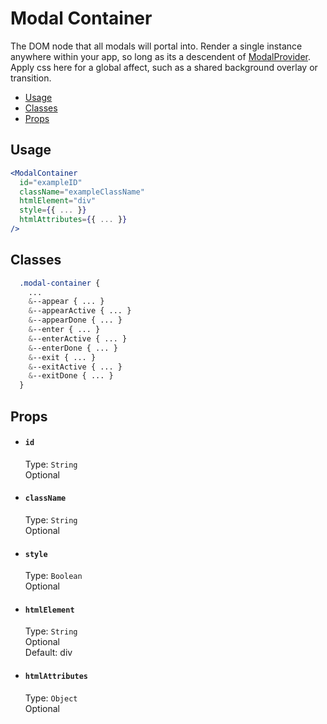 # Modal Container

The DOM node that all modals will portal into. Render a single instance anywhere within your app, so long as its a descendent of [ModalProvider](../ModalProvider/README.md). Apply css here for a global affect, such as a shared background overlay or transition.

- [Usage](#usage)
- [Classes](#classes)
- [Props](#props)

## Usage

```jsx
<ModalContainer
  id="exampleID"
  className="exampleClassName"
  htmlElement="div"
  style={{ ... }}
  htmlAttributes={{ ... }}
/>
```

## Classes

```scss
  .modal-container {
    ...
    &--appear { ... }
    &--appearActive { ... }
    &--appearDone { ... }
    &--enter { ... }
    &--enterActive { ... }
    &--enterDone { ... }
    &--exit { ... }
    &--exitActive { ... }
    &--exitDone { ... }
  }
```

## Props

- #### `id`
  Type: `String`\
  Optional

- #### `className`
  Type: `String`\
  Optional

- #### `style`
  Type: `Boolean`\
  Optional

- #### `htmlElement`
  Type: `String`\
  Optional\
  Default: div

- #### `htmlAttributes`
  Type: `Object`\
  Optional
